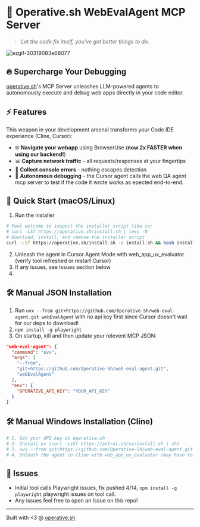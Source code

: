 # 🚀 Operative.sh WebEvalAgent MCP Server

> *Let the code fix itself, you've got better things to do.*

![ezgif-30319083e68077](https://github.com/user-attachments/assets/2ea8dce2-5dc1-448d-91aa-51bfabcd3511)



## 🔥 Supercharge Your Debugging

[operative.sh](https://www.operative.sh)'s MCP Server unleashes LLM-powered agents to autonomously execute and debug web apps directly in your code editor.

## ⚡ Features

This weapon in your development arsenal transforms your Code IDE experience (Cline, Cursor):

- 🌐 **Navigate your webapp** using BrowserUse (**now 2x FASTER when using our backend!**)
- 📊 **Capture network traffic** - all requests/responses at your fingertips
- 🚨 **Collect console errors** - nothing escapes detection
- 🤖 **Autonomous debugging** - the Cursor agent calls the web QA agent mcp server to test if the code it wrote works as epected end-to-end.

## 🏁 Quick Start (macOS/Linux)


1. Run the installer
```bash
# Feel welcome to inspect the installer script like so:
# curl -LSf https://operative.sh/install.sh | less -N
# Download, install, and remove the installer script
curl -LSf https://operative.sh/install.sh -o install.sh && bash install.sh && rm install.sh
```
2. Unleash the agent in Cursor Agent Mode with web_app_ux_evaluator (verify tool refreshed or restart Cursor)
3. If any issues, see Issues section below
4. 

## 🛠️ Manual JSON Installation 
1. Run `uvx --from git+https://github.com/Operative-Sh/web-eval-agent.git webEvalAgent` with no api key first since Cursor doesn't wait for our deps to download!
2. `npm install -g playwright`
3. On startup, kill and then update your relevent MCP JSON: 

```json
"web-eval-agent": {
  "command": "uvx",
  "args": [
    "--from",
    "git+https://github.com/Operative-Sh/web-eval-agent.git",
    "webEvalAgent"
  ],
  "env": {
    "OPERATIVE_API_KEY": "YOUR_API_KEY"
  }
}
```

## 🛠️ Manual Windows Installation (Cline) 
```bash
# 1. Get your API key at operative.sh
# 2. Install uv (curl -LsSf https://astral.sh/uv/install.sh | sh)
# 3. uvx --from git+https://github.com/Operative-Sh/web-eval-agent.git playwright install
# 4. Unleash the agent in Cline with web_app_ux_evaluator (may have to restart Cline) 
```
## 🚨 Issues 
- Initial tool calls Playwright issues, fix pushed 4/14, `npm install -g playwright` playwright issues on tool call. 
- Any issues feel free to open an Issue on this repo! 

---

Built with <3 @ [operative.sh](https://www.operative.sh)
